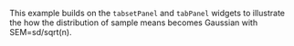 This example builds on the `tabsetPanel` and `tabPanel` widgets to illustrate the how the distribution of sample means becomes Gaussian with SEM=sd/sqrt(n).